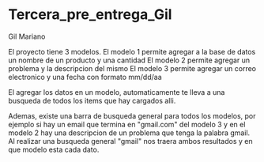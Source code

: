 # Tercera_pre_entrega_Gil
Gil Mariano

El proyecto tiene 3 modelos. 
El modelo 1 permite agregar a la base de datos un nombre de un producto y una cantidad
El modelo 2 permite agregar un problema y la descripcion del mismo
El modelo 3 permite agregar un correo electronico y una fecha con formato mm/dd/aa

El agregar los datos en un modelo, automaticamente te lleva a una busqueda de todos los items que hay cargados alli.

Ademas, existe una barra de busqueda general para todos los modelos, por ejemplo si hay un email que termina en "gmail.com" del modelo 3 y en el modelo 2 hay
una descripcion de un problema que tenga la palabra gmail. Al realizar una busqueda general "gmail" nos traera ambos resultados y en que modelo esta cada dato.